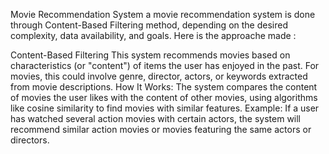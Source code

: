 Movie Recommendation System
 a movie recommendation system is done through Content-Based Filtering method, depending on the desired complexity, data availability, and goals. Here is the approache made :

Content-Based Filtering
This system recommends movies based on characteristics (or "content") of items the user has enjoyed in the past. For movies, this could involve genre, director, actors, or keywords extracted from movie descriptions.
How It Works: The system compares the content of movies the user likes with the content of other movies, using algorithms like cosine similarity to find movies with similar features.
Example: If a user has watched several action movies with certain actors, the system will recommend similar action movies or movies featuring the same actors or directors.
